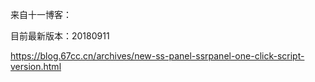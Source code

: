 来自十一博客：

目前最新版本：20180911

https://blog.67cc.cn/archives/new-ss-panel-ssrpanel-one-click-script-version.html